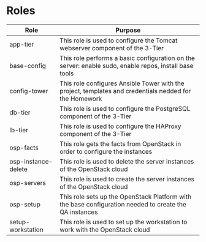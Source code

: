 Roles
=====

Role | Purpose
---- | -------
app-tier | This role is used to configure the Tomcat webserver component of the 3-Tier
base-config | This role performs a basic configuration on the server: enable sudo, enable repos, install base tools
config-tower | This role configures Ansible Tower with the project, templates and credentials nedded for the Homework
db-tier | This role is used to configure the PostgreSQL component of the 3-Tier
lb-tier | This role is used to configure the HAProxy component of the 3-Tier
osp-facts | This role gets the facts from OpenStack in order to configure the instances
osp-instance-delete | This role is used to delete the server instances of the OpenStack cloud
osp-servers | This role is used to create the server instances of the OpenStack cloud
osp-setup | This role sets up the OpenStack Platform with the base configuration needed to create the QA instances
setup-workstation | This role is used to set up the workstation to work with the OpenStack cloud

